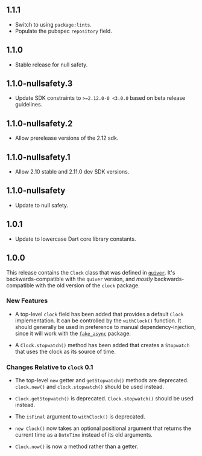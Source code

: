 ## 1.1.1

* Switch to using `package:lints`.
* Populate the pubspec `repository` field.

## 1.1.0

* Stable release for null safety.

## 1.1.0-nullsafety.3

* Update SDK constraints to `>=2.12.0-0 <3.0.0` based on beta release
  guidelines.

## 1.1.0-nullsafety.2

* Allow prerelease versions of the 2.12 sdk.

## 1.1.0-nullsafety.1

* Allow 2.10 stable and 2.11.0 dev SDK versions.

## 1.1.0-nullsafety

* Update to null safety.

## 1.0.1

* Update to lowercase Dart core library constants.

## 1.0.0

This release contains the `Clock` class that was defined in [`quiver`][]. It's
backwards-compatible with the `quiver` version, and *mostly*
backwards-compatible with the old version of the `clock` package.

[`quiver`]: https://pub.dartlang.org/packages/quiver

### New Features

* A top-level `clock` field has been added that provides a default `Clock`
  implementation. It can be controlled by the `withClock()` function. It should
  generally be used in preference to manual dependency-injection, since it will
  work with the [`fake_async`][] package.

* A `Clock.stopwatch()` method has been added that creates a `Stopwatch` that
  uses the clock as its source of time.

[`fake_async`]: https://pub.dartlang.org/packages/fake_async

### Changes Relative to `clock` 0.1

* The top-level `new` getter and `getStopwatch()` methods are deprecated.
  `clock.new()` and `clock.stopwatch()` should be used instead.

* `Clock.getStopwatch()` is deprecated. `Clock.stopwatch()` should be used instead.

* The `isFinal` argument to `withClock()` is deprecated.

* `new Clock()` now takes an optional positional argument that returns the
  current time as a `DateTime` instead of its old arguments.

* `Clock.now()` is now a method rather than a getter.
